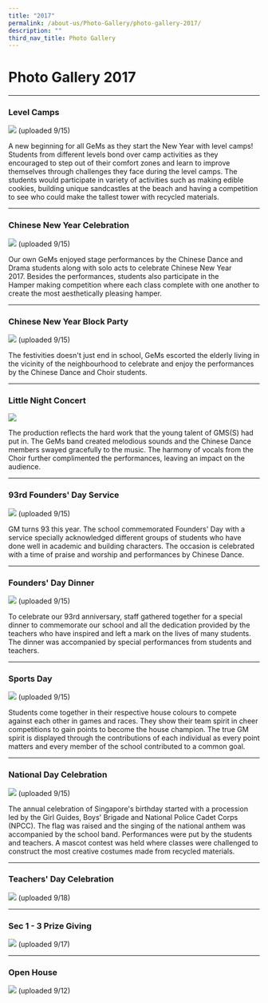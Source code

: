 ```yaml
---
title: "2017"
permalink: /about-us/Photo-Gallery/photo-gallery-2017/
description: ""
third_nav_title: Photo Gallery
---
```

# **Photo Gallery 2017**
-----------------------------------------------------------------------

### Level Camps

![](/images/pg2017-1.jpg)
(uploaded 9/15)

A new beginning for all GeMs as they start the New Year with level camps! Students from different levels bond over camp activities as they encouraged to step out of their comfort zones and learn to improve themselves through challenges they face during the level camps. The students would participate in variety of activities such as making edible cookies, building unique sandcastles at the beach and having a competition to see who could make the tallest tower with recycled materials.

-------------------------------------------------------------------------

### Chinese New Year Celebration

![](/images/pg2017-2.jpg)
(uploaded 9/15)

Our own GeMs enjoyed stage performances by the Chinese Dance and Drama students along with solo acts to celebrate Chinese New Year 2017. Besides the performances, students also participate in the Hamper making competition where each class complete with one another to create the most aesthetically pleasing hamper.

-------------------------------------------------------------------------

### Chinese New Year Block Party

![](/images/pg2017-3.jpg)
(uploaded 9/15)

The festivities doesn't just end in school, GeMs escorted the elderly living in the vicinity of the neighbourhood to celebrate and enjoy the performances by the Chinese Dance and Choir students.

-------------------------------------------------------------------------

### Little Night Concert

![](/images/pg2017-4.jpg)

The production reflects the hard work that the young talent of GMS(S) had put in. The GeMs band created melodious sounds and the Chinese Dance members swayed gracefully to the music. The harmony of vocals from the Choir further complimented the performances, leaving an impact on the audience.

------------------------------------------------------------------------
### 93rd Founders' Day Service

![](/images/pg2017-5.jpg)
(uploaded 9/15)

GM turns 93 this year. The school commemorated Founders' Day with a service specially acknowledged different groups of students who have done well in academic and building characters. The occasion is celebrated with a time of praise and worship and performances by Chinese Dance.

-------------------------------------------------------------------------

### Founders' Day Dinner

![](/images/pg2017-6.jpg)
(uploaded 9/15)

To celebrate our 93rd anniversary, staff gathered together for a special dinner to commemorate our school and all the dedication provided by the teachers who have inspired and left a mark on the lives of many students. The dinner was accompanied by special performances from students and teachers.

-------------------------------------------------------------------------

### Sports Day

![](/images/pg2017-7.jpg)
(uploaded 9/15)

Students come together in their respective house colours to compete against each other in games and races. They show their team spirit in cheer competitions to gain points to become the house champion. The true GM spirit is displayed through the contributions of each individual as every point matters and every member of the school contributed to a common goal.

-------------------------------------------------------------------------

### National Day Celebration

![](/images/pg2017-8.jpg)
(uploaded 9/15)

The annual celebration of Singapore's birthday started with a procession led by the Girl Guides, Boys' Brigade and National Police Cadet Corps (NPCC). The flag was raised and the singing of the national anthem was accompanied by the school band. Performances were put by the students and teachers. A mascot contest was held where classes were challenged to construct the most creative costumes made from recycled materials.

-------------------------------------------------------------------------

### Teachers' Day Celebration

![](/images/pg2018-11.jpg)
(uploaded 9/18)

-------------------------------------------------------------------------

### Sec 1 - 3 Prize Giving

![](/images/pg2018-12.jpg)
(uploaded 9/17)

-------------------------------------------------------------------------

### Open House


![](/images/pg2018-13.jpg)
(uploaded 9/12)